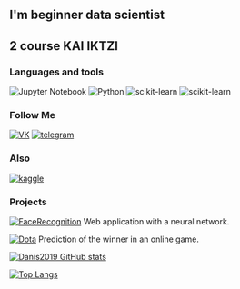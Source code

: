 ## I'm beginner data scientist
## 2 course KAI IKTZI

### Languages and tools
![Jupyter Notebook](https://img.shields.io/badge/-Jupyter_Notebook-FF7B0A?style=for-the-badge&logo=jupyter&logoColor=FFEDFB)
![Python](https://img.shields.io/badge/-Python-2DE03B?style=for-the-badge&logo=python&logoColor=FFEDFB)
![scikit-learn](https://img.shields.io/badge/-sklearn-2DBBE0?style=for-the-badge&logo=scikit-learn&logoColor=FFEDFB)
![scikit-learn](https://img.shields.io/badge/-sql-002DFF?style=for-the-badge&logo=sql&logoColor=FFEDFB)
### Follow Me
[![VK](https://img.shields.io/badge/-vkontakte-2DBBE0?style=for-the-badge&logo=vk&logoColor=FFEDFB)](https://vk.com/id223784802)
[![telegram](https://img.shields.io/badge/-telegram-1552B5?style=for-the-badge&logo=telegram&logoColor=FFEDFB)](https://t.me/danisbatyrshin)
### Also
[![kaggle](https://img.shields.io/badge/-kaggle-6A95BA?style=for-the-badge&logo=kaggle&logoColor=FFEDFB)](https://www.kaggle.com/batyrshin)
### Projects
[![FaceRecognition](https://img.shields.io/badge/-face_recognition-9232B5?style=for-the-badge&logo=face_recognition&logoColor=FFEDFB)](https://github.com/Danis2019/Hakaton_Kai_2021) Web application with a neural network.

[![Dota](https://img.shields.io/badge/-dota-bb1616?style=for-the-badge&logo=dota&logoColor=FFEDFB)](https://github.com/Danis2019/Prediction_of_the_winner_in_an_online_game) Prediction of the winner in an online game.

[![Danis2019 GitHub stats](https://github-readme-stats.vercel.app/api?username=Danis2019&show_icons=true)](https://github.com/anuraghazra/github-readme-stats)

[![Top Langs](https://github-readme-stats.vercel.app/api/top-langs/?username=Danis2019&layout=compact)](https://github.com/anuraghazra/github-readme-stats)
<!--
**Danis2019/Danis2019** is a ✨ _special_ ✨ repository because its `README.md` (this file) appears on your GitHub profile.

Here are some ideas to get you started:

- 🔭 I’m currently working on ...
- 🌱 I’m currently learning ...
- 👯 I’m looking to collaborate on ...
- 🤔 I’m looking for help with ...
- 💬 Ask me about ...
- 📫 How to reach me: ...
- 😄 Pronouns: ...
- ⚡ Fun fact: ...
-->
